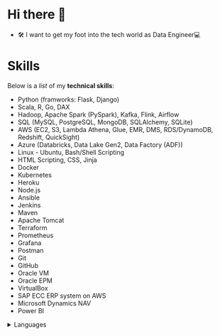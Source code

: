 # Hi there 👋

- 🛠️ I want to get my foot into the tech world as Data Engineer💻

# Skills

Below is a _list_ of my **technical skills**:
- Python (framworks: Flask, Django)
- Scala, R, Go, DAX
- Hadoop, Apache Spark (PySpark), Kafka, Flink, Airflow
- SQL (MySQL, PostgreSQL, MongoDB, SQLAlchemy, SQLite)
- AWS (EC2, S3, Lambda Athena, Glue, EMR, DMS, RDS/DynamoDB, Redshift, QuickSight)
- Azure (Databricks, Data Lake Gen2, Data Factory (ADF))
- Linux - Ubuntu, Bash/Shell Scripting
- HTML Scripting, CSS, Jinja
- Docker
- Kubernetes
- Heroku
- Node.js
- Ansible
- Jenkins
- Maven
- Apache Tomcat
- Terraform
- Prometheus
- Grafana
- Postman
- Git
- GitHub
- Oracle VM
- Oracle EPM
- VirtualBox
- SAP ECC ERP system on AWS
- Microsoft Dynamics NAV
- Power BI


<details>
<summary>Languages</summary>

| Rank | Languages |
|-----:|-----------|
|     1| Python    |
|     2| Scala     |
|     3| Go        |  
|     4| SQL       |
|     5| HTML      |
|     6| CSS       |
<!--|     |           |-->

</details>










<!--
**patrikborza/patrikborza** is a ✨ _special_ ✨ repository because its `README.md` (this file) appears on your GitHub profile.

Here are some ideas to get you started:

- 🔭 I’m currently working on my second project
- 🌱 I’m currently learning ...
- 👯 I’m looking to collaborate on ...
- 🤔 I’m looking for help with ...
- 💬 Ask me about ...
- 📫 How to reach me: ...
- 😄 Pronouns: ...
- ⚡ Fun fact: ...
-->
